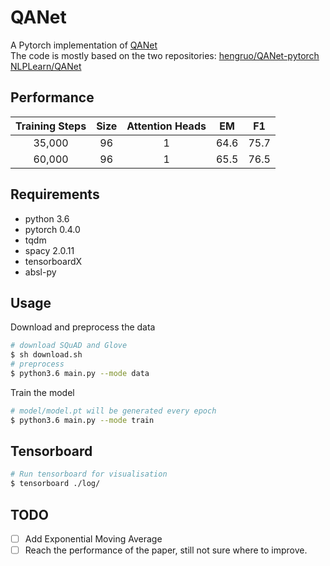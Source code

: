# QANet
A Pytorch implementation of [QANet](https://arxiv.org/pdf/1804.09541.pdf)  
The code is mostly based on the two repositories:
[hengruo/QANet-pytorch](https://github.com/hengruo/QANet-pytorch)
[NLPLearn/QANet](https://github.com/NLPLearn/QANet)

## Performance
| Training Steps | Size | Attention Heads |  EM  |  F1  |
|:--------------:|:----:|:---------------:|:----:|:----:|
|     35,000     |  96  |        1        | 64.6 | 75.7 |
|     60,000     |  96  |        1        | 65.5 | 76.5 |

## Requirements
  * python 3.6
  * pytorch 0.4.0
  * tqdm
  * spacy 2.0.11
  * tensorboardX
  * absl-py

## Usage
Download and preprocess the data
```bash
# download SQuAD and Glove
$ sh download.sh
# preprocess
$ python3.6 main.py --mode data
```

Train the model
```bash
# model/model.pt will be generated every epoch
$ python3.6 main.py --mode train
```
## Tensorboard
```bash
# Run tensorboard for visualisation
$ tensorboard ./log/
```
## TODO
- [ ] Add Exponential Moving Average
- [ ] Reach the performance of the paper, still not sure where to improve.
